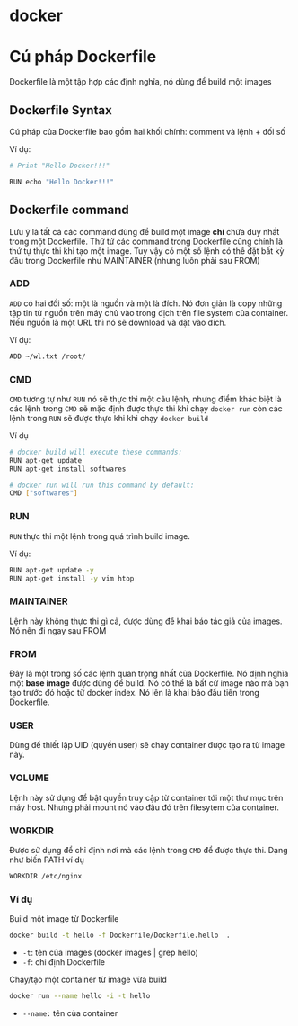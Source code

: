 # docker

Cú pháp Dockerfile
==================

Dockerfile là một tập hợp các định nghĩa, nó dùng để build một images

## Dockerfile Syntax

Cú pháp của Dockerfile bao gồm hai khối chính: comment và lệnh + đối số

Ví dụ:

```bash
# Print "Hello Docker!!!"

RUN echo "Hello Docker!!!"
```

## Dockerfile command

Lưu ý là tất cả các command dùng để build một image __chỉ__ chứa duy nhất trong
một Dockerfile. Thứ tứ các command trong Dockerfile cũng chính là thứ tự thực thi
khi tạo một image. Tuy vậy có một số lệnh có thể đặt bất kỳ đâu trong Dockerfile
như MAINTAINER (nhưng luôn phải sau FROM)

### ADD

`ADD` có hai đối số: một là nguồn và một là đích. Nó đơn giản là copy những tập
tin từ nguồn trên máy chủ vào trong địch trên file system của container. Nếu nguồn
là một URL thì nó sẽ download và đặt vào đích.

Ví dụ:

```bash
ADD ~/wl.txt /root/
```

### CMD

`CMD` tương tự như `RUN` nó sẽ thực thi một câu lệnh, nhưng điểm khác biệt là
các lệnh trong `CMD` sẽ mặc định được thực thi khi chạy `docker run` còn các
lệnh trong `RUN` sẽ được thực khi khi chạy `docker build`

Ví dụ

```bash
# docker build will execute these commands:
RUN apt-get update
RUN apt-get install softwares

# docker run will run this command by default:
CMD ["softwares"]
```

### RUN

`RUN` thực thi một lệnh trong quá trình build image.

Ví dụ:

```bash
RUN apt-get update -y
RUN apt-get install -y vim htop
```

### MAINTAINER

Lệnh này không thực thi gì cả, được dùng để khai báo tác giả của images. Nó
nên đi ngay sau FROM

### FROM

Đây là một trong số các lệnh quan trọng nhất của Dockerfile. Nó định nghĩa
một __base image__ được dùng để build. Nó có thể là bất cứ image nào mà bạn
tạo trước đó hoặc từ docker index. Nó lên là khai báo đầu tiên trong Dockerfile.

### USER

Dùng để thiết lập UID (quyền user) sẽ chạy container được tạo ra từ image này.

### VOLUME

Lệnh này sử dụng để bật quyền truy cập từ container tới một thư mục trên máy host.
Nhưng phải mount nó vào đâu đó trên filesytem của container.

### WORKDIR

Được sử dụng để chỉ định nơi mà các lệnh trong `CMD` để được thực thi. Dạng như
biến PATH
ví dụ
```bash
WORKDIR /etc/nginx
```

### Ví dụ

Build một image từ Dockerfile

```bash
docker build -t hello -f Dockerfile/Dockerfile.hello  .
```

- `-t`: tên của images (docker images | grep hello)
- `-f`: chỉ định Dockerfile

Chạy/tạo một container từ image vừa build

```bash
docker run --name hello -i -t hello
```

- `--name:` tên của container
